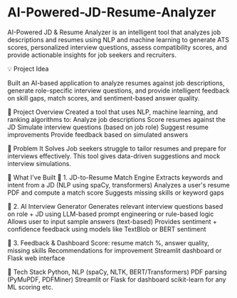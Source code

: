 # AI-Powered-JD-Resume-Analyzer
AI-Powered JD &amp; Resume Analyzer is an intelligent tool that analyzes job descriptions and resumes using NLP and machine learning to generate ATS scores, personalized interview questions, assess compatibility scores, and provide actionable insights for job seekers and recruiters.

💡 Project Idea

Built an AI-based application to analyze resumes against job descriptions, generate role-specific interview questions, and provide intelligent feedback on skill gaps, match scores, and sentiment-based answer quality.

📌 Project Overview
Created a tool that uses NLP, machine learning, and ranking algorithms to:
Analyze job descriptions
Score resumes against the JD
Simulate interview questions (based on job role)
Suggest resume improvements
Provide feedback based on simulated answers

🎯 Problem It Solves
Job seekers struggle to tailor resumes and prepare for interviews effectively. This tool gives data-driven suggestions and mock interview simulations.

🧱 What I've Built
🔹 1. JD-to-Resume Match Engine
Extracts keywords and intent from a JD (NLP using spaCy, transformers)
Analyzes a user's resume PDF and compute a match score
Suggests missing skills or keyword gaps

🔹 2. AI Interview Generator
Generates relevant interview questions based on role + JD using LLM-based prompt engineering or rule-based logic
Allows user to input sample answers (text-based)
Provides sentiment + confidence feedback using models like TextBlob or BERT sentiment

🔹 3. Feedback & Dashboard
Score: resume match %, answer quality, missing skills
Recommendations for improvement
Streamlit dashboard or Flask web interface

🔧 Tech Stack
Python, NLP (spaCy, NLTK, BERT/Transformers)
PDF parsing (PyMuPDF, PDFMiner)
Streamlit or Flask for dashboard
scikit-learn for any ML scoring etc.
